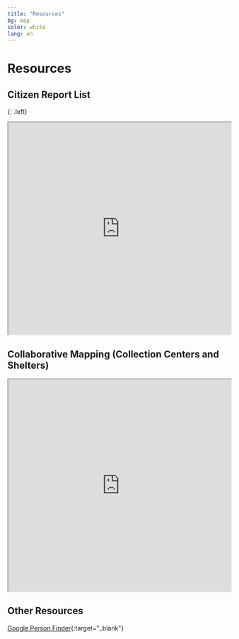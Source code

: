 ```yaml
---
title: "Resources"
bg: map
color: white
lang: en
---
```


# Resources

## Citizen Report List

{: .left}

<div class="icontain">
  <iframe src="https://docs.google.com/spreadsheets/d/e/2PACX-1vQ6CChYk0cXlp_R_L2r9Enkar8qmDdGtu2CCE6dYYdU391PBt6zzePYQAkTJ5zJ6DHvkPsWu3Oty206/pubhtml?widget=true&amp;headers=false" width="100%" height="480"></iframe>
</div>

## Collaborative Mapping (Collection Centers and Shelters)

<div class="icontain">
  <iframe src="https://docs.google.com/spreadsheets/d/e/2PACX-1vQ6CChYk0cXlp_R_L2r9Enkar8qmDdGtu2CCE6dYYdU391PBt6zzePYQAkTJ5zJ6DHvkPsWu3Oty206/pubhtml?widget=true&amp;headers=false" width="100%" height="480"></iframe>
</div>

## Other Resources

[Google Person Finder](https://google.org/personfinder/2017-puebla-mexico-earthquake){:target="_blank"}
